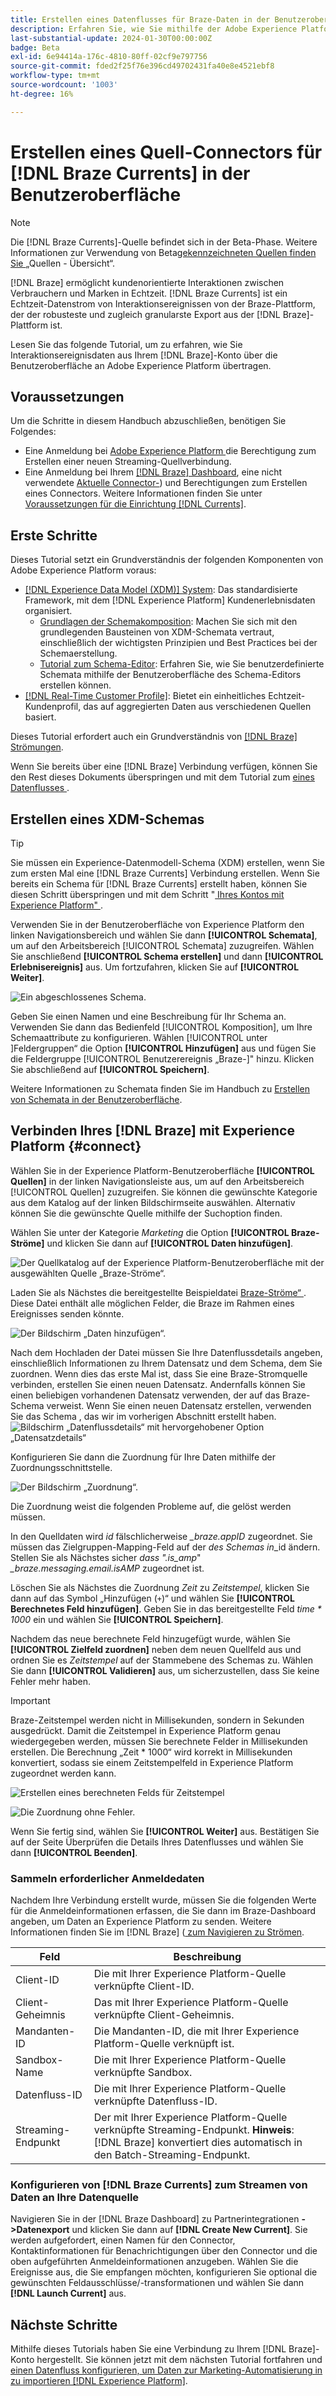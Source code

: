 ```yaml
---
title: Erstellen eines Datenflusses für Braze-Daten in der Benutzeroberfläche
description: Erfahren Sie, wie Sie mithilfe der Adobe Experience Platform-Benutzeroberfläche einen Datenfluss für Ihr Braze-Konto erstellen.
last-substantial-update: 2024-01-30T00:00:00Z
badge: Beta
exl-id: 6e94414a-176c-4810-80ff-02cf9e797756
source-git-commit: fded2f25f76e396cd49702431fa40e8e4521ebf8
workflow-type: tm+mt
source-wordcount: '1003'
ht-degree: 16%

---
```


# Erstellen eines Quell-Connectors für [!DNL Braze Currents] in der Benutzeroberfläche

>[!NOTE]
>
>Die [!DNL Braze Currents]-Quelle befindet sich in der Beta-Phase. Weitere Informationen zur Verwendung von Beta[gekennzeichneten Quellen finden Sie ](../../../../home.md#terms-and-conditions) „Quellen - Übersicht“.

[!DNL Braze] ermöglicht kundenorientierte Interaktionen zwischen Verbrauchern und Marken in Echtzeit. [!DNL Braze Currents] ist ein Echtzeit-Datenstrom von Interaktionsereignissen von der Braze-Plattform, der der robusteste und zugleich granularste Export aus der [!DNL Braze]-Plattform ist.

Lesen Sie das folgende Tutorial, um zu erfahren, wie Sie Interaktionsereignisdaten aus Ihrem [!DNL Braze]-Konto über die Benutzeroberfläche an Adobe Experience Platform übertragen.

## Voraussetzungen

Um die Schritte in diesem Handbuch abzuschließen, benötigen Sie Folgendes:

* Eine Anmeldung bei [Adobe Experience Platform ](https://platform.adobe.com) die Berechtigung zum Erstellen einer neuen Streaming-Quellverbindung.
* Eine Anmeldung bei Ihrem [[!DNL Braze] Dashboard](https://dashboard.braze.com/sign_in), eine nicht verwendete [Aktuelle Connector-](https://www.braze.com/docs/user_guide/data_and_analytics/braze_currents)) und Berechtigungen zum Erstellen eines Connectors. Weitere Informationen finden Sie unter [Voraussetzungen für die Einrichtung [!DNL Currents]](https://www.braze.com/docs/user_guide/data_and_analytics/braze_currents/setting_up_currents/#requirements).

## Erste Schritte

Dieses Tutorial setzt ein Grundverständnis der folgenden Komponenten von Adobe Experience Platform voraus:

* [[!DNL Experience Data Model (XDM)] System](../../../../../xdm/home.md): Das standardisierte Framework, mit dem [!DNL Experience Platform] Kundenerlebnisdaten organisiert.
   * [Grundlagen der Schemakomposition](../../../../../xdm/schema/composition.md): Machen Sie sich mit den grundlegenden Bausteinen von XDM-Schemata vertraut, einschließlich der wichtigsten Prinzipien und Best Practices bei der Schemaerstellung.
   * [Tutorial zum Schema-Editor](../../../../../xdm/tutorials/create-schema-ui.md): Erfahren Sie, wie Sie benutzerdefinierte Schemata mithilfe der Benutzeroberfläche des Schema-Editors erstellen können.
* [[!DNL Real-Time Customer Profile]](../../../../../profile/home.md): Bietet ein einheitliches Echtzeit-Kundenprofil, das auf aggregierten Daten aus verschiedenen Quellen basiert.

Dieses Tutorial erfordert auch ein Grundverständnis von [[!DNL Braze] Strömungen](https://www.braze.com/docs/user_guide/data_and_analytics/braze_currents).

Wenn Sie bereits über eine [!DNL Braze] Verbindung verfügen, können Sie den Rest dieses Dokuments überspringen und mit dem Tutorial zum [ eines Datenflusses ](../../dataflow/marketing-automation.md).

## Erstellen eines XDM-Schemas

>[!TIP]
>
>Sie müssen ein Experience-Datenmodell-Schema (XDM) erstellen, wenn Sie zum ersten Mal eine [!DNL Braze Currents] Verbindung erstellen. Wenn Sie bereits ein Schema für [!DNL Braze Currents] erstellt haben, können Sie diesen Schritt überspringen und mit dem Schritt &quot;[ Ihres Kontos mit Experience Platform&quot; ](#connect).

Verwenden Sie in der Benutzeroberfläche von Experience Platform den linken Navigationsbereich und wählen Sie dann **[!UICONTROL Schemata]**, um auf den Arbeitsbereich [!UICONTROL Schemata] zuzugreifen. Wählen Sie anschließend **[!UICONTROL Schema erstellen]** und dann **[!UICONTROL Erlebnisereignis]** aus. Um fortzufahren, klicken Sie auf **[!UICONTROL Weiter]**.

![Ein abgeschlossenes Schema.](../../../../images/tutorials/create/braze/schema.png)

Geben Sie einen Namen und eine Beschreibung für Ihr Schema an. Verwenden Sie dann das Bedienfeld [!UICONTROL Komposition], um Ihre Schemaattribute zu konfigurieren. Wählen [!UICONTROL  unter ]Feldergruppen“ die Option **[!UICONTROL Hinzufügen]** aus und fügen Sie die Feldergruppe [!UICONTROL Benutzerereignis „Braze-]&quot; hinzu. Klicken Sie abschließend auf **[!UICONTROL Speichern]**.

Weitere Informationen zu Schemata finden Sie im Handbuch zu [Erstellen von Schemata in der Benutzeroberfläche](../../../../../xdm/tutorials/create-schema-ui.md).

## Verbinden Ihres [!DNL Braze] mit Experience Platform {#connect}

Wählen Sie in der Experience Platform-Benutzeroberfläche **[!UICONTROL Quellen]** in der linken Navigationsleiste aus, um auf den Arbeitsbereich [!UICONTROL Quellen] zuzugreifen. Sie können die gewünschte Kategorie aus dem Katalog auf der linken Bildschirmseite auswählen. Alternativ können Sie die gewünschte Quelle mithilfe der Suchoption finden.

Wählen Sie unter der Kategorie *Marketing* die Option **[!UICONTROL Braze-Ströme]** und klicken Sie dann auf **[!UICONTROL Daten hinzufügen]**.

![Der Quellkatalog auf der Experience Platform-Benutzeroberfläche mit der ausgewählten Quelle „Braze-Ströme“.](../../../../images/tutorials/create/braze/catalog.png)

Laden Sie als Nächstes die bereitgestellte Beispieldatei [Braze-Ströme“ ](https://github.com/Appboy/currents-examples/blob/master/sample-data/Adobe/adobe_examples.json). Diese Datei enthält alle möglichen Felder, die Braze im Rahmen eines Ereignisses senden könnte.

![Der Bildschirm „Daten hinzufügen“.](../../../../images/tutorials/create/braze/select-data.png)

Nach dem Hochladen der Datei müssen Sie Ihre Datenflussdetails angeben, einschließlich Informationen zu Ihrem Datensatz und dem Schema, dem Sie zuordnen.  Wenn dies das erste Mal ist, dass Sie eine Braze-Stromquelle verbinden, erstellen Sie einen neuen Datensatz.  Andernfalls können Sie einen beliebigen vorhandenen Datensatz verwenden, der auf das Braze-Schema verweist.  Wenn Sie einen neuen Datensatz erstellen, verwenden Sie das Schema , das wir im vorherigen Abschnitt erstellt haben.
![ Bildschirm „Datenflussdetails“ mit hervorgehobener Option „Datensatzdetails“](../../../../images/tutorials/create/braze/dataflow-detail.png)

Konfigurieren Sie dann die Zuordnung für Ihre Daten mithilfe der Zuordnungsschnittstelle.

![Der Bildschirm „Zuordnung“.](../../../../images/tutorials/create/braze/mapping_errors.png)

Die Zuordnung weist die folgenden Probleme auf, die gelöst werden müssen.

In den Quelldaten wird *id* fälschlicherweise *_braze.appID* zugeordnet. Sie müssen das Zielgruppen-Mapping-Feld auf der *des Schemas in*_id ändern. Stellen Sie als Nächstes sicher *dass &quot;.is_amp*&quot; *_braze.messaging.email.isAMP* zugeordnet ist.

Löschen Sie als Nächstes die Zuordnung *Zeit* zu *Zeitstempel*, klicken Sie dann auf das Symbol „Hinzufügen (`+`)“ und wählen Sie **[!UICONTROL Berechnetes Feld hinzufügen]**. Geben Sie in das bereitgestellte Feld *time \* 1000* ein und wählen Sie **[!UICONTROL Speichern]**.

Nachdem das neue berechnete Feld hinzugefügt wurde, wählen Sie **[!UICONTROL Zielfeld zuordnen]** neben dem neuen Quellfeld aus und ordnen Sie es *Zeitstempel* auf der Stammebene des Schemas zu. Wählen Sie dann **[!UICONTROL Validieren]** aus, um sicherzustellen, dass Sie keine Fehler mehr haben.

>[!IMPORTANT]
>
>Braze-Zeitstempel werden nicht in Millisekunden, sondern in Sekunden ausgedrückt. Damit die Zeitstempel in Experience Platform genau wiedergegeben werden, müssen Sie berechnete Felder in Millisekunden erstellen. Die Berechnung „Zeit * 1000“ wird korrekt in Millisekunden konvertiert, sodass sie einem Zeitstempelfeld in Experience Platform zugeordnet werden kann.
>
>![Erstellen eines berechneten Felds für Zeitstempel ](../../../../images/tutorials/create/braze/create-calculated-field.png)

![Die Zuordnung ohne Fehler.](../../../../images/tutorials/create/braze/completed_mapping.png)

Wenn Sie fertig sind, wählen Sie **[!UICONTROL Weiter]** aus. Bestätigen Sie auf der Seite Überprüfen die Details Ihres Datenflusses und wählen Sie dann **[!UICONTROL Beenden]**.

### Sammeln erforderlicher Anmeldedaten

Nachdem Ihre Verbindung erstellt wurde, müssen Sie die folgenden Werte für die Anmeldeinformationen erfassen, die Sie dann im Braze-Dashboard angeben, um Daten an Experience Platform zu senden. Weitere Informationen finden Sie im [!DNL Braze] ([ zum Navigieren zu Strömen](https://www.braze.com/docs/user_guide/data_and_analytics/braze_currents/setting_up_currents/#step-2-navigate-to-currents).

| Feld | Beschreibung |
| --- | --- |
| Client-ID | Die mit Ihrer Experience Platform-Quelle verknüpfte Client-ID. |
| Client-Geheimnis | Das mit Ihrer Experience Platform-Quelle verknüpfte Client-Geheimnis. |
| Mandanten-ID | Die Mandanten-ID, die mit Ihrer Experience Platform-Quelle verknüpft ist. |
| Sandbox-Name | Die mit Ihrer Experience Platform-Quelle verknüpfte Sandbox. |
| Datenfluss-ID | Die mit Ihrer Experience Platform-Quelle verknüpfte Datenfluss-ID. |
| Streaming-Endpunkt | Der mit Ihrer Experience Platform-Quelle verknüpfte Streaming-Endpunkt. **Hinweis**: [!DNL Braze] konvertiert dies automatisch in den Batch-Streaming-Endpunkt. |

### Konfigurieren von [!DNL Braze Currents] zum Streamen von Daten an Ihre Datenquelle

Navigieren Sie in der [!DNL Braze Dashboard] zu Partnerintegrationen **->Datenexport** und klicken Sie dann auf **[!DNL Create New Current]**. Sie werden aufgefordert, einen Namen für den Connector, Kontaktinformationen für Benachrichtigungen über den Connector und die oben aufgeführten Anmeldeinformationen anzugeben. Wählen Sie die Ereignisse aus, die Sie empfangen möchten, konfigurieren Sie optional die gewünschten Feldausschlüsse/-transformationen und wählen Sie dann **[!DNL Launch Current]** aus.

## Nächste Schritte

Mithilfe dieses Tutorials haben Sie eine Verbindung zu Ihrem [!DNL Braze]-Konto hergestellt. Sie können jetzt mit dem nächsten Tutorial fortfahren und [einen Datenfluss konfigurieren, um Daten zur Marketing-Automatisierung in zu importieren [!DNL Experience Platform]](../../dataflow/marketing-automation.md).
